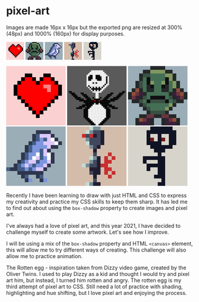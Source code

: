 # pixel-art

Images are made 16px x 16px but the exported png are resized at 300% (48px) and 1000% (160px) for display purposes.

![Screenshot of pixel art heart](/heart/heart-300.png "Screenshot pixel art heart") ![Screenshot of pixel art rotten angry Egg](/rotten-egg/rotten-dizzy-egg-300.png "Screenshot pixel art Rotten Egg") ![Screenshot of pixel art bird](/bird/bird-300.png "Screenshot pixel art bird") ![Screenshot of pixel art robot](/robot/robot-300.png "Screenshot pixel art robot") ![Screenshot of pixel art zombie](/blue-zombie/zombie-300.png "Screenshot pixel art zombie")

![Screenshot of pixel art heart](/heart/heart.png "Screenshot pixel art heart") ![Screenshot of pixel art Jack Skellington](/jack-skellington/jack.png "Screenshot pixel art Jack Skellington") ![Screenshot of pixel art rotten angry Egg](/rotten-egg/rotten-dizzy-egg.png "Screenshot pixel art Rotten Egg") ![Screenshot of pixel art bird](/bird/bird.png "Screenshot pixel art bird") ![Screenshot of pixel art robot](/robot/robot.png "Screenshot pixel art robot") ![Screenshot of pixel art zombie](/blue-zombie/zombie.png "Screenshot pixel art zombie")

Recently I have been learning to draw with just HTML and CSS to express my creativity and practice my CSS skills to keep them sharp.  It has led me to find out about using the ```box-shadow``` property to create images and pixel art.

I've always had a love of pixel art, and this year 2021, I have decided to challenge myself to create some artwork.  Let's see how I improve.

I will be using a mix of the ```box-shadow``` property and HTML ```<canvas>``` element, this will allow me to try different ways of creating.  This challenge will also allow me to practice animation.

The Rotten egg - inspiration taken from Dizzy video game, created by the Oliver Twins.  I used to play Dizzy as a kid and thought I would try and pixel art him, but instead, I turned him rotten and angry.  The rotten egg is my third attempt of pixel art to CSS.  Still need a lot of practice with shading, highlighting and hue shifting, but I love pixel art and enjoying the process.